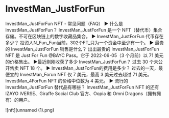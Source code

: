 # InvestMan_JustForFun

InvestMan_JustForFun NFT - 常见问题（FAQ）
▶ 什么是 InvestMan_JustForFun？
InvestMan_JustForFun 是一个 NFT（替代币）集合存储。不可在区块链上的数字收藏品集合。
▶ InvestMan_JustForFun 代币存在多少？
投资人N_Fun_Fun当前，302个FT_只为一个资金中至少有一个。
▶ 最贵的 InvestMan_JustForFun 销售是什么？
出出最贵的 InvestMan_JustForFun NFT 是 Just For Fun @BAYC Pass。它于 2022-06-05（3 个月前）以 71 美元的价格售出。
▶最近刚刚收获了多少 InvestMan_JustForFun？
过去 30 个未公开售卖 NFT 18 个。
▶ InvestMan_JustForFun的费用是多少？
过去的一天，最便宜的 InvestMan_Forun NFT 仅 7 美元，最高 3 美元过去超过 71 美元。 InvestMan_4ForFun NFT 的价格中位数为 4 美元。
▶ 流行的 InvestMan_JustForFun 替代品有哪些？
InvestMan_JustForFun NFT 的还有 IZAYO IVERSE、Giraffe Social Club 官方、Oopia 和 Omni Dragons（拥有拥有）的用户。

![nft](unnamed (1).png)
